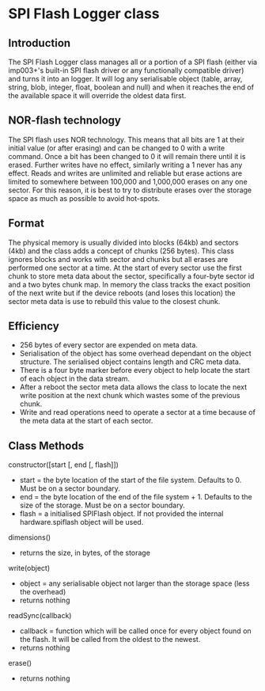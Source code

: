 SPI Flash Logger class
======================

Introduction
------------

The SPI Flash Logger class manages all or a portion of a SPI flash (either via imp003+'s built-in SPI flash driver or any functionally compatible driver) and turns it into an logger. It will log any serialisable object (table, array, string, blob, integer, float, boolean and null) and when it reaches the end of the available space it will override the oldest data first. 

NOR-flash technology
--------------------

The SPI flash uses NOR technology. This means that all bits are 1 at their initial value (or after erasing) and can be changed to 0 with a write command. Once a bit has been changed to 0 it will remain there until it is erased. Further writes have no effect, similarly writing a 1 never has any effect. Reads and writes are unlimited and reliable but erase actions are limited to somewhere between 100,000 and 1,000,000 erases on any one sector. For this reason, it is best to try to distribute erases over the storage space as much as possible to avoid hot-spots.

Format
------

The physical memory is usually divided into blocks (64kb) and sectors (4kb) and the class adds a concept of chunks (256 bytes). This class ignores blocks and works with sector and chunks but all erases are performed one sector at a time. At the start of every sector use the first chunk to store meta data about the sector, specifically a four-byte sector id and a two bytes chunk map. In memory the class tracks the exact position of the next write but if the device reboots (and loses this location) the sector meta data is use to rebuild this value to the closest chunk.

Efficiency
----------

- 256 bytes of every sector are expended on meta data.
- Serialisation of the object has some overhead dependant on the object structure. The serialised object contains length and CRC meta data.
- There is a four byte marker before every object to help locate the start of each object in the data stream.
- After a reboot the sector meta data allows the class to locate the next write position at the next chunk which wastes some of the previous chunk.
- Write and read operations need to operate a sector at a time because of the meta data at the start of each sector.

Class Methods
-------------

constructor([start [, end [, flash]])

- start = the byte location of the start of the file system. Defaults to 0. Must be on a sector boundary.
- end = the byte location of the end of the file system + 1. Defaults to the size of the storage. Must be on a sector boundary.
- flash = a initialised SPIFlash object. If not provided the internal hardware.spiflash object will be used.

dimensions() 

- returns the size, in bytes, of the storage

write(object)

- object = any serialisable object not larger than the storage space (less the overhead)
- returns nothing

readSync(callback)

- callback = function which will be called once for every object found on the flash. It will be called from the oldest to the newest.
- returns nothing

erase()

- returns nothing

